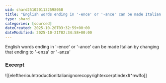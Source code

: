 ```yaml
---
uid: shard2510201132598050
title: "English words ending in '-ence' or '-ance' can be made Italian by changing that ending to '-enza' or '-anza'"
type: shard
categories: [sourced]
dateCreated: 2025-10-20T03:32:59+00:00
dateModified: 2025-10-21T02:34:58+00:00
---
```

English words ending in '-ence' or '-ance' can be made Italian by changing that ending to '-enza' or '-anza'
### Excerpt
![[eleftheriouIntroductionItalianignorecopyrightexcerptindex#^nwlfo]]